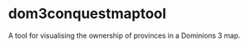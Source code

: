 dom3conquestmaptool
===================

A tool for visualising the ownership of provinces in a Dominions 3 map.